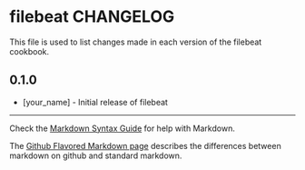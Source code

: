 # filebeat CHANGELOG

This file is used to list changes made in each version of the filebeat cookbook.

## 0.1.0
- [your_name] - Initial release of filebeat

- - -
Check the [Markdown Syntax Guide](http://daringfireball.net/projects/markdown/syntax) for help with Markdown.

The [Github Flavored Markdown page](http://github.github.com/github-flavored-markdown/) describes the differences between markdown on github and standard markdown.
